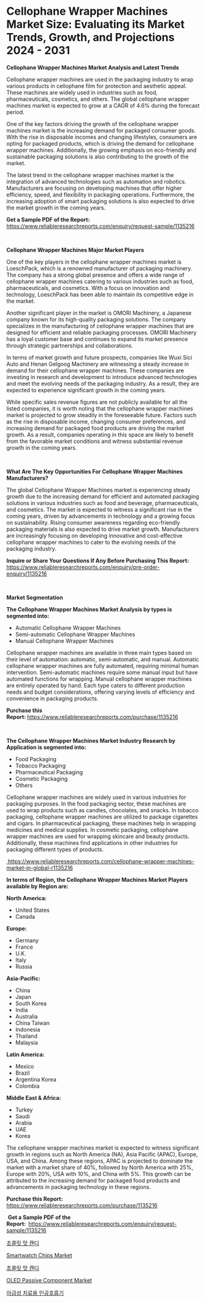 <p><h1>Cellophane Wrapper Machines Market Size: Evaluating its Market Trends, Growth, and Projections 2024 - 2031</h1></p><p><strong>Cellophane Wrapper Machines Market Analysis and Latest Trends</strong></p>
<p><p>Cellophane wrapper machines are used in the packaging industry to wrap various products in cellophane film for protection and aesthetic appeal. These machines are widely used in industries such as food, pharmaceuticals, cosmetics, and others. The global cellophane wrapper machines market is expected to grow at a CAGR of 4.6% during the forecast period. </p><p>One of the key factors driving the growth of the cellophane wrapper machines market is the increasing demand for packaged consumer goods. With the rise in disposable incomes and changing lifestyles, consumers are opting for packaged products, which is driving the demand for cellophane wrapper machines. Additionally, the growing emphasis on eco-friendly and sustainable packaging solutions is also contributing to the growth of the market.</p><p>The latest trend in the cellophane wrapper machines market is the integration of advanced technologies such as automation and robotics. Manufacturers are focusing on developing machines that offer higher efficiency, speed, and flexibility in packaging operations. Furthermore, the increasing adoption of smart packaging solutions is also expected to drive the market growth in the coming years.</p></p>
<p><strong>Get a Sample PDF of the Report:&nbsp;</strong> <a href="https://www.reliableresearchreports.com/enquiry/request-sample/1135216">https://www.reliableresearchreports.com/enquiry/request-sample/1135216</a></p>
<p>&nbsp;</p>
<p><strong>Cellophane Wrapper Machines Major Market Players</strong></p>
<p><p>One of the key players in the cellophane wrapper machines market is LoeschPack, which is a renowned manufacturer of packaging machinery. The company has a strong global presence and offers a wide range of cellophane wrapper machines catering to various industries such as food, pharmaceuticals, and cosmetics. With a focus on innovation and technology, LoeschPack has been able to maintain its competitive edge in the market.</p><p>Another significant player in the market is OMORI Machinery, a Japanese company known for its high-quality packaging solutions. The company specializes in the manufacturing of cellophane wrapper machines that are designed for efficient and reliable packaging processes. OMORI Machinery has a loyal customer base and continues to expand its market presence through strategic partnerships and collaborations.</p><p>In terms of market growth and future prospects, companies like Wuxi Sici Auto and Henan Gelgoog Machinery are witnessing a steady increase in demand for their cellophane wrapper machines. These companies are investing in research and development to introduce advanced technologies and meet the evolving needs of the packaging industry. As a result, they are expected to experience significant growth in the coming years.</p><p>While specific sales revenue figures are not publicly available for all the listed companies, it is worth noting that the cellophane wrapper machines market is projected to grow steadily in the foreseeable future. Factors such as the rise in disposable income, changing consumer preferences, and increasing demand for packaged food products are driving the market growth. As a result, companies operating in this space are likely to benefit from the favorable market conditions and witness substantial revenue growth in the coming years.</p></p>
<p>&nbsp;</p>
<p><strong>What Are The Key Opportunities For Cellophane Wrapper Machines Manufacturers?</strong></p>
<p><p>The global Cellophane Wrapper Machines market is experiencing steady growth due to the increasing demand for efficient and automated packaging solutions in various industries such as food and beverage, pharmaceuticals, and cosmetics. The market is expected to witness a significant rise in the coming years, driven by advancements in technology and a growing focus on sustainability. Rising consumer awareness regarding eco-friendly packaging materials is also expected to drive market growth. Manufacturers are increasingly focusing on developing innovative and cost-effective cellophane wrapper machines to cater to the evolving needs of the packaging industry.</p></p>
<p><strong>Inquire or Share Your Questions If Any Before Purchasing This Report:</strong> <a href="https://www.reliableresearchreports.com/enquiry/pre-order-enquiry/1135216">https://www.reliableresearchreports.com/enquiry/pre-order-enquiry/1135216</a></p>
<p>&nbsp;</p>
<p><strong>Market Segmentation</strong></p>
<p><strong>The Cellophane Wrapper Machines Market Analysis by types is segmented into:</strong></p>
<p><ul><li>Automatic Cellophane Wrapper Machines</li><li>Semi-automatic Cellophane Wrapper Machines</li><li>Manual Cellophane Wrapper Machines</li></ul></p>
<p><p>Cellophane wrapper machines are available in three main types based on their level of automation: automatic, semi-automatic, and manual. Automatic cellophane wrapper machines are fully automated, requiring minimal human intervention. Semi-automatic machines require some manual input but have automated functions for wrapping. Manual cellophane wrapper machines are entirely operated by hand. Each type caters to different production needs and budget considerations, offering varying levels of efficiency and convenience in packaging products.</p></p>
<p><strong>Purchase this Report:&nbsp;</strong><a href="https://www.reliableresearchreports.com/purchase/1135216">https://www.reliableresearchreports.com/purchase/1135216</a></p>
<p>&nbsp;</p>
<p><strong>The Cellophane Wrapper Machines Market Industry Research by Application is segmented into:</strong></p>
<p><ul><li>Food Packaging</li><li>Tobacco Packaging</li><li>Pharmaceutical Packaging</li><li>Cosmetic Packaging</li><li>Others</li></ul></p>
<p><p>Cellophane wrapper machines are widely used in various industries for packaging purposes. In the food packaging sector, these machines are used to wrap products such as candies, chocolates, and snacks. In tobacco packaging, cellophane wrapper machines are utilized to package cigarettes and cigars. In pharmaceutical packaging, these machines help in wrapping medicines and medical supplies. In cosmetic packaging, cellophane wrapper machines are used for wrapping skincare and beauty products. Additionally, these machines find applications in other industries for packaging different types of products.</p></p>
<p><a href="https://www.reliableresearchreports.com/cellophane-wrapper-machines-market-in-global-r1135216">&nbsp;https://www.reliableresearchreports.com/cellophane-wrapper-machines-market-in-global-r1135216</a></p>
<p><strong>In terms of Region, the Cellophane Wrapper Machines Market Players available by Region are:</strong></p>
<p>
    <p> <strong> North America: </strong>
        <ul>
            <li>United States</li>
            <li>Canada</li>
        </ul>
        </p> 
    <p> <strong> Europe: </strong>
        <ul>
            <li>Germany</li>
            <li>France</li>
            <li>U.K.</li>
            <li>Italy</li>
            <li>Russia</li>
        </ul>
        </p> 
    <p> <strong> Asia-Pacific: </strong>
        <ul>
            <li>China</li>
            <li>Japan</li>
            <li>South Korea</li>
            <li>India</li>
            <li>Australia</li>
            <li>China Taiwan</li>
            <li>Indonesia</li>
            <li>Thailand</li>
            <li>Malaysia</li>
        </ul>
        </p> 
    <p> <strong> Latin America: </strong>
        <ul>
            <li>Mexico</li>
            <li>Brazil</li>
            <li>Argentina Korea</li>
            <li>Colombia</li>
        </ul>
        </p> 
    <p> <strong> Middle East & Africa: </strong>
        <ul>
            <li>Turkey</li>
            <li>Saudi</li>
            <li>Arabia</li>
            <li>UAE</li>
            <li>Korea</li>
        </ul>
    </p>
    </p>
<p><p>The cellophane wrapper machines market is expected to witness significant growth in regions such as North America (NA), Asia Pacific (APAC), Europe, USA, and China. Among these regions, APAC is projected to dominate the market with a market share of 40%, followed by North America with 25%, Europe with 20%, USA with 10%, and China with 5%. This growth can be attributed to the increasing demand for packaged food products and advancements in packaging technology in these regions.</p></p>
<p><strong>Purchase this Report: </strong><a href="https://www.reliableresearchreports.com/purchase/1135216">https://www.reliableresearchreports.com/purchase/1135216</a></p>
<p>&nbsp;<strong>Get a Sample PDF of the Report:&nbsp;&nbsp;</strong><a href="https://www.reliableresearchreports.com/enquiry/request-sample/1135216">https://www.reliableresearchreports.com/enquiry/request-sample/1135216</a></p>
<p><strong></strong></p>
<p><p><a href="https://github.com/Hubertstyenger6685/Market-Research-Report-List-2/blob/main/2173139100179.md">초콜릿 맛 캔디</a></p><p><a href="https://issuu.com/reportprime-2/docs/smartwatch-chips-market-size-2030.pptx">Smartwatch Chips Market</a></p><p><a href="https://medium.com/@kennayundt/%EC%B4%88%EC%BD%9C%EB%A6%BF-%EB%A7%9B-%EC%82%AC%ED%83%95-%EC%8B%9C%EC%9E%A5-%EC%9C%A0%ED%98%95-%EC%9D%91%EC%9A%A9-%EB%B0%8F-%EC%A7%80%EB%A6%AC%EC%97%90-%EB%8C%80%ED%95%9C-%ED%8F%AC%EA%B4%84%EC%A0%81-%ED%8F%89%EA%B0%80-c83c45341ae2">초콜릿 맛 캔디</a></p><p><a href="https://issuu.com/reportprime-2/docs/oled-passive-component-market-size-2030.pptx">OLED Passive Component Market</a></p><p><a href="https://github.com/hxzi07639916/Market-Research-Report-List-2/blob/main/8567372100178.md">아급성 치료용 인공호흡기</a></p></p>